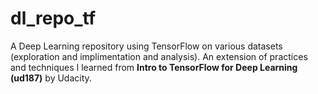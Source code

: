 # dl_repo_tf
A Deep Learning repository using TensorFlow on various datasets (exploration and implimentation and analysis). An extension of practices and techniques I learned from __Intro to TensorFlow for Deep Learning (ud187)__ by Udacity.
